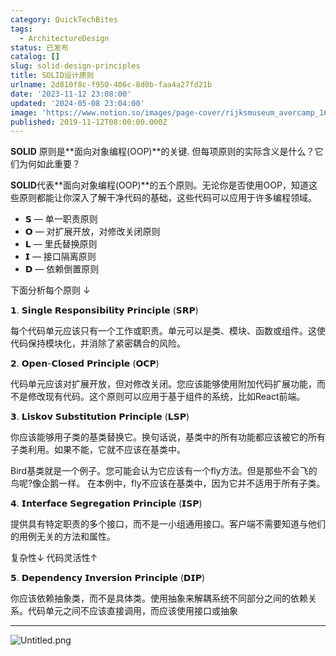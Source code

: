 ```yaml
---
category: QuickTechBites
tags:
  - ArchitectureDesign
status: 已发布
catalog: []
slug: solid-design-principles
title: SOLID设计原则
urlname: 2d810f8c-f950-406c-8d0b-faa4a27fd21b
date: '2023-11-12 23:08:00'
updated: '2024-05-08 23:04:00'
image: 'https://www.notion.so/images/page-cover/rijksmuseum_avercamp_1620.jpg'
published: 2019-11-12T08:00:00.000Z
---
```


**SOLID** 原则是**面向对象编程(OOP)**的关键. 但每项原则的实际含义是什么？它们为何如此重要？


**SOLID**代表**面向对象编程(OOP)**的五个原则。无论你是否使用OOP，知道这些原则都能让你深入了解干净代码的基础，这些代码可以应用于许多编程领域。

- 𝗦 — 单一职责原则
- 𝗢 — 对扩展开放，对修改关闭原则
- 𝗟 — 里氏替换原则
- 𝗜 — 接口隔离原则
- 𝗗 — 依赖倒置原则

下面分析每个原则 ↓


𝟭. 𝗦𝗶𝗻𝗴𝗹𝗲 𝗥𝗲𝘀𝗽𝗼𝗻𝘀𝗶𝗯𝗶𝗹𝗶𝘁𝘆 𝗣𝗿𝗶𝗻𝗰𝗶𝗽𝗹𝗲 (𝗦𝗥𝗣)


每个代码单元应该只有一个工作或职责。单元可以是类、模块、函数或组件。这使代码保持模块化，并消除了紧密耦合的风险。


𝟮. 𝗢𝗽𝗲𝗻-𝗖𝗹𝗼𝘀𝗲𝗱 𝗣𝗿𝗶𝗻𝗰𝗶𝗽𝗹𝗲 (𝗢𝗖𝗣)


代码单元应该对扩展开放，但对修改关闭。您应该能够使用附加代码扩展功能，而不是修改现有代码。这个原则可以应用于基于组件的系统，比如React前端。


𝟯. 𝗟𝗶𝘀𝗸𝗼𝘃 𝗦𝘂𝗯𝘀𝘁𝗶𝘁𝘂𝘁𝗶𝗼𝗻 𝗣𝗿𝗶𝗻𝗰𝗶𝗽𝗹𝗲 (𝗟𝗦𝗣)


你应该能够用子类的基类替换它。换句话说，基类中的所有功能都应该被它的所有子类利用。如果不能，它就不应该在基类中。


Bird基类就是一个例子。您可能会认为它应该有一个fly方法。但是那些不会飞的鸟呢?像企鹅一样。
在本例中，fly不应该在基类中，因为它并不适用于所有子类。


𝟰. 𝗜𝗻𝘁𝗲𝗿𝗳𝗮𝗰𝗲 𝗦𝗲𝗴𝗿𝗲𝗴𝗮𝘁𝗶𝗼𝗻 𝗣𝗿𝗶𝗻𝗰𝗶𝗽𝗹𝗲 (𝗜𝗦𝗣)


提供具有特定职责的多个接口，而不是一小组通用接口。客户端不需要知道与他们的用例无关的方法和属性。


复杂性↓
代码灵活性↑


𝟱. 𝗗𝗲𝗽𝗲𝗻𝗱𝗲𝗻𝗰𝘆 𝗜𝗻𝘃𝗲𝗿𝘀𝗶𝗼𝗻 𝗣𝗿𝗶𝗻𝗰𝗶𝗽𝗹𝗲 (𝗗𝗜𝗣)


你应该依赖抽象类，而不是具体类。使用抽象来解耦系统不同部分之间的依赖关系。代码单元之间不应该直接调用，而应该使用接口或抽象


---


![Untitled.png](https://prod-files-secure.s3.us-west-2.amazonaws.com/5d24fe63-e567-4804-86f9-9fdc62e13082/6fc4afd3-478b-4aaf-9884-0a3f8e406a71/Untitled.png?X-Amz-Algorithm=AWS4-HMAC-SHA256&X-Amz-Content-Sha256=UNSIGNED-PAYLOAD&X-Amz-Credential=ASIAZI2LB4662GTJJAHU%2F20250209%2Fus-west-2%2Fs3%2Faws4_request&X-Amz-Date=20250209T213307Z&X-Amz-Expires=3600&X-Amz-Security-Token=IQoJb3JpZ2luX2VjEJT%2F%2F%2F%2F%2F%2F%2F%2F%2F%2FwEaCXVzLXdlc3QtMiJHMEUCIQDD9XE2TiuD7SP6BuZqK6F2xBiBAlwCW25kZaxU2DtufAIgTaX3oeeqi5DcxstLEBg4MppEgW3DdJQ%2BXDrS5qTDoaYqiAQIrf%2F%2F%2F%2F%2F%2F%2F%2F%2F%2FARAAGgw2Mzc0MjMxODM4MDUiDLtjBhE%2FeDyFXuvG6ircA7cgfEwWuvTW5vamdPPrEz%2F4B%2BGChd%2BPdQkL6cqZJNa%2F%2Fd7305ShrNI4lAQXhd2Sxbzpsv34gUYH8WVuF8uZ8lDiWnyo0%2BfuwkVAOvmbKVgT6V3QXznBXo3013l3%2FOxUq51paTvrbodGyngf47qPeLjCioje%2Fc%2Fwj4wrFKvoaN6fuf9wg3qS3hX7If9BxNlQWb4UTy9nzG8uxd1dA34JcDCUlizHhfYWe6JZ4JtMKPeer2XWMi8owqZCwOHJv0IjG%2BM2sa8qy479xS9Mj4pIEsaAtRc615lyxBIIP7UxgKlaW%2FGG7CpXP64300fUKHgt3ZXHwmPtAv%2Fq2lU1qAycBuVYVzyl05FpPQ1j5ihScI%2Fmb7Bo1aTNssqGkeVC6%2F2SYCKH7gfofUFbj0iQhJ28WByciaX8kfQ82hyTuoWRZ0DjIq%2BRsyZtemcjeVwEq%2BKhVoU2iVldqcXUAwdC63kHIpo%2Fl1Ws93AIaBtJJ3sqpr9WYXdQE0YodZhfTLg86sUJc1gHi4zfDQRC6IBpzEW7WhTtsuoHm3wPHuImnQs%2Fmlm1eYOSjJIO3QToEnHNgYP37Jb7Pvj0V59B5y3bB4A8%2BgxBGdachAj8Nfla5WxoH8rtipR5CH5jsaqOE9VfMO%2BNpL0GOqUBnPU3eJy6E25FmRttlPXnb%2F%2F0PJ87nGruV0%2BcSlEMl%2FmccahcITGT%2FieLipfeZcrAmILz8Qoe7TcOSN5QmH%2BG%2BNAMzvAQRDVhkiq5lm3osuj4XFTp6mSN0g%2F7Vq0PV8uvXjTpCiUqLqpgNjAVb4vDulXgrj4Y7JQadOrq9XjFaAWjs94anTIPOJgIKInGWuGfnAx0ez2NZni9z2G1hWZb9%2BA8sxYi&X-Amz-Signature=899fe736d67c0a555d94d81d84193e7faffc45dd00099e5821da85fc9a5fd708&X-Amz-SignedHeaders=host&x-id=GetObject)

